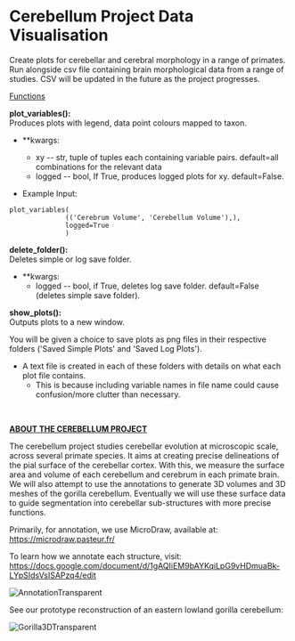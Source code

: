# Cerebellum Project Data Visualisation
Create plots for cerebellar and cerebral morphology in a range of primates.
Run alongside csv file containing brain morphological data from a range of studies.
CSV will be updated in the future as the project progresses.

<ins>Functions<ins>
    
**plot_variables():**<br>
Produces plots with legend, data point colours mapped to taxon.
- **kwargs:
    - xy -- str, tuple of tuples each containing variable pairs. default=all combinations for the relevant data
    - logged -- bool, If True, produces logged plots for xy. default=False.

- Example Input:
```
plot_variables(
              (('Cerebrum Volume', 'Cerebellum Volume'),),  
              logged=True
              )  
```
    
**delete_folder():**<br>
Deletes simple or log save folder.
- **kwargs:
    - logged -- bool, if True, deletes log save folder. default=False (deletes simple save folder).<br>

**show_plots():**<br>
Outputs plots to a new window.<br>
    
You will be given a choice to save plots as png files in their respective folders ('Saved Simple Plots' and 'Saved Log Plots'). <br>
- A text file is created in each of these folders with details on what each plot file contains. 
    - This is because including variable names in file name could cause confusion/more clutter than necessary.
 <br>

**<ins>ABOUT THE CEREBELLUM PROJECT<ins>**

The cerebellum project studies cerebellar evolution at microscopic scale, across several primate species. It aims at creating precise delineations of the pial surface of the cerebellar cortex. With this, we measure the surface area and volume of each cerebellum and cerebrum in each primate brain. We will also attempt to use the annotations to generate 3D volumes and 3D meshes of the gorilla cerebellum. Eventually we will use these surface data to guide segmentation into cerebellar sub-structures with more precise functions.

Primarily, for annotation, we use MicroDraw, available at: https://microdraw.pasteur.fr/

To learn how we annotate each structure, visit: https://docs.google.com/document/d/1gAQIiEM9bAYKqiLpG9vHDmuaBk-LYpSIdsVsISAPzq4/edit

![AnnotationTransparent](https://user-images.githubusercontent.com/73407206/136446208-e2651756-359a-46e8-96cd-c526958828bb.png)

See our prototype reconstruction of an eastern lowland gorilla cerebellum:

![Gorilla3DTransparent](https://user-images.githubusercontent.com/73407206/136446331-42e5afb3-2867-4329-952f-3b5593972e9c.gif)

